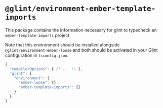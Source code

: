 # `@glint/environment-ember-template-imports`

This package contains the information necessary for glint to typecheck an `ember-template-imports` project.

Note that this environment should be installed alongside `@glint/environment-ember-loose` and both should be activated
in your Glint configuration in `tsconfig.json`:

```javascript
{
  "compilerOptions": { /* ... */ },
  "glint": {
    "environment": {
      "ember-loose": {},
      "ember-template-imports": {}
    }
  }
}
```
